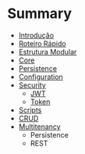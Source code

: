 # Summary

* [Introdução](README.md)
* [Roteiro Rápido](roteiro_rapido.md)
* [Estrutura Modular](estrutura-modular.md)
* [Core](core.md)
* [Persistence](persistence.md)
* [Configuration](configuration.md)
* [Security](security.md)
   * [JWT](jwt.md)
   * [Token](token.md)
* [Scripts](scripts.md)
* [CRUD](crud.md)
* [Multitenancy](multitenancy.md)
   * Persistence
   * REST

